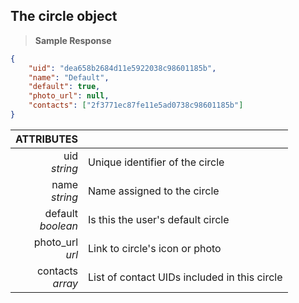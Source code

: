 ## The circle object

> **Sample Response**

```json
{
    "uid": "dea658b2684d11e5922038c98601185b",
    "name": "Default",
    "default": true,
    "photo_url": null,
    "contacts": ["2f3771ec87fe11e5ad0738c98601185b"]
}
```

ATTRIBUTES||
---------:        | -----------
uid<br>*string*   | Unique identifier of the circle
name<br>*string*  | Name assigned to the circle
default<br>*boolean*  | Is this the user's default circle
photo_url<br>*url*  | Link to circle's icon or photo
contacts<br>*array*  | List of contact UIDs included in this circle
